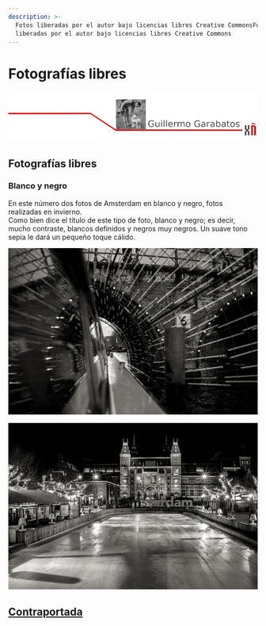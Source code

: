 ```yaml
---
description: >-
  Fotos liberadas por el autor bajo licencias libres Creative CommonsFotos
  liberadas por el autor bajo licencias libres Creative Commons
---
```


# Fotografías libres

![](.gitbook/assets/image%20%2861%29.png)

## Fotografías libres

### Blanco y negro

En este número dos fotos de Amsterdam en blanco y negro, fotos realizadas en invierno.  
Como bien dice el título de este tipo de foto, blanco y negro; es decir, mucho contraste, blancos definidos y negros muy negros. Un suave tono sepia le dará un pequeño toque cálido.

![Autor: Guillermo Garabatos - CC BY-SA 4.0](.gitbook/assets/_mg_0181-1000px.jpg)

![Autor: Guillermo Garabatos - CC BY-SA 4.0](.gitbook/assets/_mg_0398_1-1000px.jpg)

## [Contraportada](contraportada.md)

